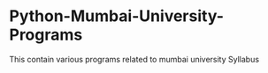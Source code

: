 # Python-Mumbai-University-Programs
This contain various programs related to mumbai university Syllabus
